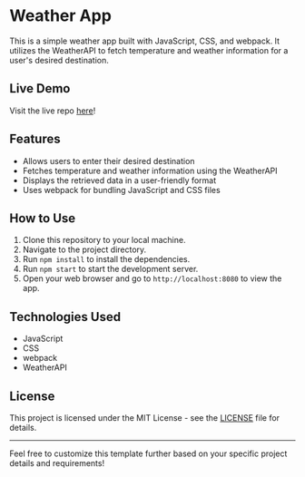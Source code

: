 # Weather App

This is a simple weather app built with JavaScript, CSS, and webpack. It utilizes the WeatherAPI to fetch temperature and weather information for a user's desired destination.

## Live Demo

Visit the live repo [here](https://h-yau.github.io/weather_app)!

## Features

- Allows users to enter their desired destination
- Fetches temperature and weather information using the WeatherAPI
- Displays the retrieved data in a user-friendly format
- Uses webpack for bundling JavaScript and CSS files

## How to Use

1. Clone this repository to your local machine.
2. Navigate to the project directory.
3. Run `npm install` to install the dependencies.
4. Run `npm start` to start the development server.
5. Open your web browser and go to `http://localhost:8080` to view the app.

## Technologies Used

- JavaScript
- CSS
- webpack
- WeatherAPI

## License

This project is licensed under the MIT License - see the [LICENSE](LICENSE) file for details.

---

Feel free to customize this template further based on your specific project details and requirements!
